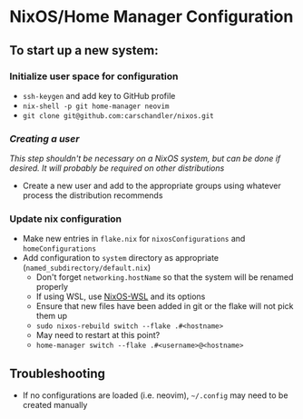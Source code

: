 # NixOS/Home Manager Configuration

## To start up a new system:
### Initialize user space for configuration
- `ssh-keygen` and add key to GitHub profile
- `nix-shell -p git home-manager neovim`
- `git clone git@github.com:carschandler/nixos.git`
### *Creating a user*
*This step shouldn't be necessary on a NixOS system, but can be done if desired. It will
probably be required on other distributions*
- Create a new user and add to the appropriate groups using whatever process the
  distribution recommends
### Update nix configuration
- Make new entries in `flake.nix` for `nixosConfigurations` and `homeConfigurations`
- Add configuration to `system` directory as appropriate (`named_subdirectory/default.nix`)
  - Don't forget `networking.hostName` so that the system will be renamed properly
  - If using WSL, use [NixOS-WSL](https://github.com/nix-community/NixOS-WSL) and its options
  - Ensure that new files have been added in git or the flake will not pick them up
  - `sudo nixos-rebuild switch --flake .#<hostname>`
  - May need to restart at this point?
  - `home-manager switch --flake .#<username>@<hostname>`
## Troubleshooting
- If no configurations are loaded (i.e. neovim), `~/.config` may need to be created manually
